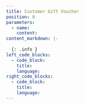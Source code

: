 ```yaml
---
title: Customer Gift Voucher
position: 8
parameters:
  - name:
    content:
content_markdown: |-
  
  {: .info }
left_code_blocks:
  - code_block:
    title:
    language:
right_code_blocks:
  - code_block:
    title:
    language:
---
```

